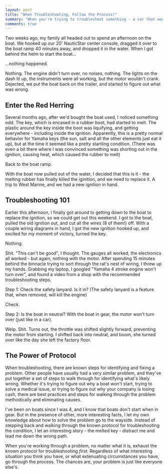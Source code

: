 ```yaml
---
layout: post
title: "When Troubleshooting, Follow the Process!"
summary: "When you're trying to troubleshoot something - a car that won't start, or a business that isn't working - follow the right process."
comments: true
---
```


Two weeks ago, my family all headed out to spend an afternoon on the boat. We hooked up our 20' NauticStar center console, dragged it over to the boat ramp 40 minutes away, and dropped it in the water. When I got behind the helm to start the boat...

...nothing happened. 

Nothing. The engine didn't turn over, no noises, nothing. The lights on the dash lit up, the instruments were all working, but the motor wouldn't crank. Dejected, we put the boat back on the trailer, and started to figure out what was wrong. 

## Enter the Red Herring

Several months ago, after we'd bought the boat used, I noticed something odd. The key, which is encased in a rubber boot, had started to melt. The plastic around the key inside the boot was liquifying, and getting everywhere - including inside the ignition. Apparently, this is a pretty normal behavior for Yamaha keys (the sun, salt and all the other elements just eat it up), but at the time it seemed like a pretty startling condition. (There was even a bit there where I was convinced something was shorting out in the ignition, causing heat, which caused the rubber to melt)

Back to the boat ramp.

With the boat now pulled out of the water, I decided that this is it - the melting rubber has finally killed the iginition, and we need to replace it. A trip to West Marine, and we had a new ignition in hand. 

## Troubleshooting 101

Earlier this afternoon, I finally got around to getting down to the boat to replace the ignition, so we could get out this weekend. I got to the boat, pulled the old ignition out, and cut all the wires (8 of them!) off. With a couple wiring diagrams in hand, I got the new ignition hooked up, and excited for my moment of victory, turned the key. 

Nothing. 

Shit. "This can't be good", I thought. The gauges all worked, the electronics all worked - but again, nothing with the motor. After spending 15 minutes behind the binnacle trying to sort through the rat's nest of wiring, I threw up my hands. Grabbing my laptop, I googled "Yamaha 4 stroke engine won't turn over", and found a video from a shop with the recommended troubleshooting steps. 

Step 1: Check the safety lanyard. Is it in? (The safety lanyard is a feature that, when removed, will kill the engine)

Check. 

Step 2: Is the boat in neutral? With the boat in gear, the motor won't turn over (just like in a car).

Welp. Shit. Turns out, the throttle was shifted slightly forward, preventing the motor from starting. I shifted back into neutral, and boom, she turned over like the day she left the factory floor.

## The Power of Protocol 

When troubleshooting, there are known steps for identifying and fixing a problem. Other people have usually had a very similar problem, and they've put together a set of steps to walk through for identifying what's likely wrong. Whether it's trying to figure out why a boat won't start, trying to solve a medical issue, or trying to figure out why your company is losing cash, there are best practices and steps for walking through the problem methodically and eliminating causes.

I've been on boats since I was 4, and I know that boats don't start when in gear. But in the presence of other, more interesting facts, I let my own knowledge about how to solve the problem go to the wayside. Instead of stepping back and walking through the known protocol for troubleshooting the condition, I let an interesting story - the melted key - distract me and lead me down the wrong path.

When you're working through a problem, no matter what it is, exhaust the known protocol for troubleshooting _first_. Regardless of what interesting situation you think you have, or what extenuating circumstances you have, go through the process. The chances are, your problem is just like everyone else's.

